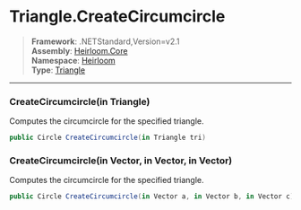 # Triangle.CreateCircumcircle

> **Framework**: .NETStandard,Version=v2.1  
> **Assembly**: [Heirloom.Core][0]  
> **Namespace**: [Heirloom][0]  
> **Type**: [Triangle][1]  

--------------------------------------------------------------------------------

### CreateCircumcircle(in Triangle)

Computes the circumcircle for the specified triangle.

```cs
public Circle CreateCircumcircle(in Triangle tri)
```

### CreateCircumcircle(in Vector, in Vector, in Vector)

Computes the circumcircle for the specified triangle.

```cs
public Circle CreateCircumcircle(in Vector a, in Vector b, in Vector c)
```

[0]: ..\Heirloom.Core.md
[1]: Heirloom.Triangle.md
